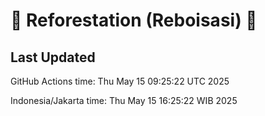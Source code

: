 
# 🌳 Reforestation (Reboisasi) 🌲

## Last Updated

GitHub Actions time: Thu May 15 09:25:22 UTC 2025

Indonesia/Jakarta time: Thu May 15 16:25:22 WIB 2025
